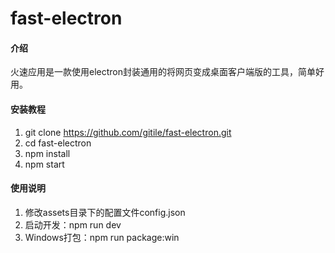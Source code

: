 # fast-electron

#### 介绍
火速应用是一款使用electron封装通用的将网页变成桌面客户端版的工具，简单好用。

#### 安装教程

1.  git clone https://github.com/gitile/fast-electron.git
2.  cd fast-electron
3.  npm install
4.  npm start

#### 使用说明

1.  修改assets目录下的配置文件config.json
2.  启动开发：npm run dev
3.  Windows打包：npm run package:win
